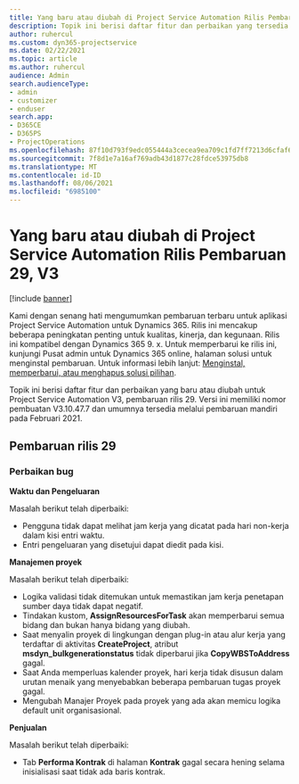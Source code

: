 ```yaml
---
title: Yang baru atau diubah di Project Service Automation Rilis Pembaruan 29, V3
description: Topik ini berisi daftar fitur dan perbaikan yang tersedia di Project Service Automation V3, pembaruan rilis 29, V3.
author: ruhercul
ms.custom: dyn365-projectservice
ms.date: 02/22/2021
ms.topic: article
ms.author: ruhercul
audience: Admin
search.audienceType:
- admin
- customizer
- enduser
search.app:
- D365CE
- D365PS
- ProjectOperations
ms.openlocfilehash: 87f10d793f9edc055444a3cecea9ea709c1fd7ff7213d6cfaf6b3cbe83a6a5a6
ms.sourcegitcommit: 7f8d1e7a16af769adb43d1877c28fdce53975db8
ms.translationtype: MT
ms.contentlocale: id-ID
ms.lasthandoff: 08/06/2021
ms.locfileid: "6985100"
---
```

# <a name="whats-new-or-changed-in-project-service-automation-update-release-29-v3"></a>Yang baru atau diubah di Project Service Automation Rilis Pembaruan 29, V3

[!include [banner](../includes/psa-now-project-operations.md)]

Kami dengan senang hati mengumumkan pembaruan terbaru untuk aplikasi Project Service Automation untuk Dynamics 365. Rilis ini mencakup beberapa peningkatan penting untuk kualitas, kinerja, dan kegunaan. Rilis ini kompatibel dengan Dynamics 365 9. x. Untuk memperbarui ke rilis ini, kunjungi Pusat admin untuk Dynamics 365 online, halaman solusi untuk menginstal pembaruan. Untuk informasi lebih lanjut: [Menginstal, memperbarui, atau menghapus solusi pilihan](/power-platform/admin/install-remove-preferred-solution).

Topik ini berisi daftar fitur dan perbaikan yang baru atau diubah untuk Project Service Automation V3, pembaruan rilis 29. Versi ini memiliki nomor pembuatan V3.10.47.7 dan umumnya tersedia melalui pembaruan mandiri pada Februari 2021.

## <a name="update-release-29"></a>Pembaruan rilis 29

### <a name="bug-fixes"></a>Perbaikan bug

**Waktu dan Pengeluaran**

Masalah berikut telah diperbaiki:

- Pengguna tidak dapat melihat jam kerja yang dicatat pada hari non-kerja dalam kisi entri waktu.
- Entri pengeluaran yang disetujui dapat diedit pada kisi.

**Manajemen proyek**

Masalah berikut telah diperbaiki:

- Logika validasi tidak ditemukan untuk memastikan jam kerja penetapan sumber daya tidak dapat negatif.
- Tindakan kustom, **AssignResourcesForTask** akan memperbarui semua bidang dan bukan hanya bidang yang diubah.
- Saat menyalin proyek di lingkungan dengan plug-in atau alur kerja yang terdaftar di aktivitas **CreateProject**, atribut **msdyn_bulkgenerationstatus** tidak diperbarui jika **CopyWBSToAddress** gagal.
- Saat Anda memperluas kalender proyek, hari kerja tidak disusun dalam urutan menaik yang menyebabkan beberapa pembaruan tugas proyek gagal.
- Mengubah Manajer Proyek pada proyek yang ada akan memicu logika default unit organisasional.

**Penjualan**

Masalah berikut telah diperbaiki:

- Tab **Performa Kontrak** di halaman **Kontrak** gagal secara hening selama inisialisasi saat tidak ada baris kontrak.